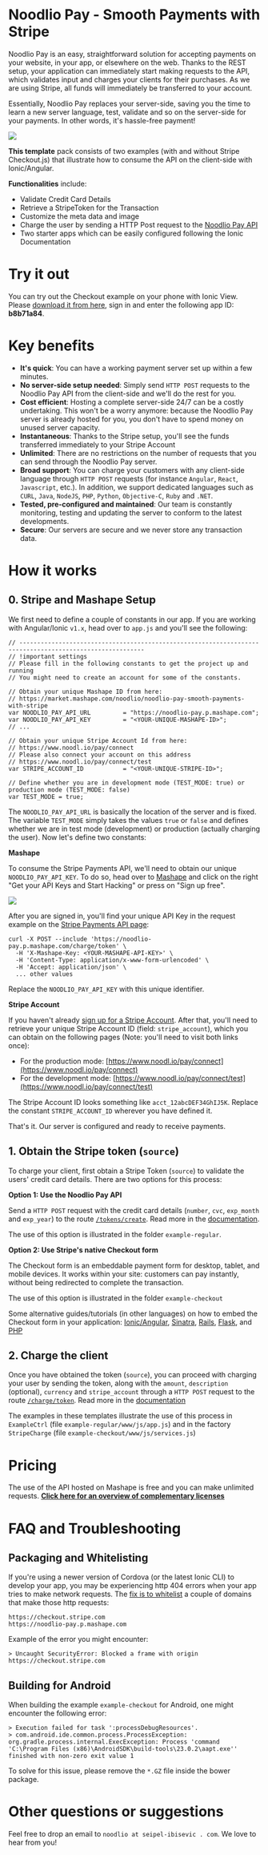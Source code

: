 # Noodlio Pay - Smooth Payments with Stripe

Noodlio Pay is an easy, straightforward solution for accepting payments on your website, in your app, or elsewhere on the web. Thanks to the REST setup, your application can immediately start making requests to the API, which validates input and charges your clients for their purchases. As we are using Stripe, all funds will immediately be transferred to your account.

Essentially, Noodlio Pay replaces your server-side, saving you the time to learn a new server language, test, validate and so on the server-side for your payments. In other words, it's hassle-free payment!

<img src="http://www.seipel-ibisevic.com/assets-external/noodlio-pay/banner.png">

**This template** pack consists of two examples (with and without Stripe Checkout.js) that illustrate how to consume the API on the client-side with Ionic/Angular.

**Functionalities** include:

- Validate Credit Card Details
- Retrieve a StripeToken for the Transaction
- Customize the meta data and image
- Charge the user by sending a HTTP Post request to the [Noodlio Pay API](https://market.mashape.com/noodlio/noodlio-pay-smooth-payments-with-stripe)
- Two starter apps  which can be easily configured following the Ionic Documentation

# Try it out
You can try out the Checkout example on your phone with Ionic View. Please [download it from here](https://view.ionic.io), sign in and enter the following app ID: **b8b71a84**.

# Key benefits

- **It's quick**: You can have a working payment server set up within a few minutes.
- **No server-side setup needed**: Simply send `HTTP POST` requests to the Noodlio Pay API from the client-side and we'll do the rest for you.
- **Cost efficient**: Hosting a complete server-side 24/7 can be a costly undertaking. This won't be a worry anymore: because the Noodlio Pay server is already hosted for you, you don't have to spend money on unused server capacity.
- **Instantaneous**: Thanks to the Stripe setup, you'll see the funds transferred immediately to your Stripe Account
- **Unlimited**: There are no restrictions on the number of requests that you can send through the Noodlio Pay server.
- **Broad support**: You can charge your customers with any client-side language through `HTTP POST` requests (for instance `Angular`, `React`, `Javascript`, etc.). In addition, we support dedicated languages such as `CURL`, `Java`, `NodeJS`, `PHP`, `Python`, `Objective-C`, `Ruby` and `.NET`.
- **Tested, pre-configured and maintained**: Our team is constantly monitoring, testing and updating the server to conform to the latest developments.
- **Secure**: Our servers are secure and we never store any transaction data.

# How it works

## 0. Stripe and Mashape Setup

We first need to define a couple of constants in our app. If you are working with Angular/Ionic `v1.x`, head over to `app.js` and you'll see the following:

```
// ---------------------------------------------------------------------------------------------------------
// !important settings
// Please fill in the following constants to get the project up and running
// You might need to create an account for some of the constants.

// Obtain your unique Mashape ID from here:
// https://market.mashape.com/noodlio/noodlio-pay-smooth-payments-with-stripe
var NOODLIO_PAY_API_URL         = "https://noodlio-pay.p.mashape.com";
var NOODLIO_PAY_API_KEY         = "<YOUR-UNIQUE-MASHAPE-ID>";
// ...

// Obtain your unique Stripe Account Id from here:
// https://www.noodl.io/pay/connect
// Please also connect your account on this address
// https://www.noodl.io/pay/connect/test
var STRIPE_ACCOUNT_ID           = "<YOUR-UNIQUE-STRIPE-ID>";

// Define whether you are in development mode (TEST_MODE: true) or production mode (TEST_MODE: false)
var TEST_MODE = true;
```

The `NOODLIO_PAY_API_URL` is basically the location of the server and is fixed. The variable `TEST_MODE` simply takes the values `true` or `false` and defines whether we are in test mode (development) or production (actually charging the user). Now let's define two constants:

**Mashape**

To consume the Stripe Payments API, we'll need to obtain our unique `NOODLIO_PAY_API_KEY`. To do so, head over to [Mashape](https://market.mashape.com/noodlio/noodlio-pay-smooth-payments-with-stripe) and click on the right "Get your API Keys and Start Hacking" or press on "Sign up free".

[<img src="http://noodlio-templates.firebaseapp.com/noodlio-pay/img/mashape-api-keys.png">](https://market.mashape.com/noodlio/noodlio-pay-smooth-payments-with-stripe)

After you are signed in, you'll find your unique API Key in the request example on the [Stripe Payments API page](https://market.mashape.com/noodlio/noodlio-pay-smooth-payments-with-stripe):

```
curl -X POST --include 'https://noodlio-pay.p.mashape.com/charge/token' \
  -H 'X-Mashape-Key: <YOUR-MASHAPE-API-KEY>' \
  -H 'Content-Type: application/x-www-form-urlencoded' \
  -H 'Accept: application/json' \
  ... other values
```

Replace the `NOODLIO_PAY_API_KEY` with this unique identifier.

**Stripe Account**

If you haven't already [sign up for a Stripe Account](https://www.stripe.com). After that, you'll need to retrieve your unique Stripe Account ID (field: `stripe_account`), which you can obtain on the following pages (Note: you'll need to visit both links once):

- For the production mode:
[https://www.noodl.io/pay/connect](https://www.noodl.io/pay/connect)
- For the development mode:
[https://www.noodl.io/pay/connect/test](https://www.noodl.io/pay/connect/test)

The Stripe Account ID looks something like `acct_12abcDEF34GhIJ5K`. Replace the constant `STRIPE_ACCOUNT_ID` wherever you have defined it.

That's it. Our server is configured and ready to receive payments.

## 1. Obtain the Stripe token (`source`)

To charge your client, first obtain a Stripe Token (`source`) to validate the users' credit card details. There are two options for this process:

**Option 1: Use the Noodlio Pay API**

Send a `HTTP POST` request with the credit card details (`number`, `cvc`, `exp_month` and `exp_year`) to the route [`/tokens/create`](https://market.mashape.com/noodlio/noodlio-pay-smooth-payments-with-stripe#tokens-create). Read more in the [documentation](https://market.mashape.com/noodlio/noodlio-pay-smooth-payments-with-stripe#tokens-create).

The use of this option is illustrated in the folder `example-regular`.

**Option 2: Use Stripe's native Checkout form**

The Checkout form is an embeddable payment form for desktop, tablet, and mobile devices. It works within your site: customers can pay instantly, without being redirected to complete the transaction.

The use of this option is illustrated in the folder `example-checkout`

Some alternative guides/tutorials (in other languages) on how to embed the Checkout form in your application: [Ionic/Angular](https://github.com/noodlio/noodlio-pay-ionic-example), [Sinatra](https://stripe.com/docs/checkout/sinatra), [Rails](https://stripe.com/docs/checkout/rails), [Flask](https://stripe.com/docs/checkout/flask), and [PHP](https://stripe.com/docs/checkout/php)

## 2. Charge the client

Once you have obtained the token (`source`), you can proceed with charging your user by sending the token, along with the `amount`, `description` (optional), `currency` and `stripe_account` through a `HTTP POST` request to the route [`/charge/token`](https://market.mashape.com/noodlio/noodlio-pay-smooth-payments-with-stripe#charge-token). Read more in the [documentation](https://market.mashape.com/noodlio/noodlio-pay-smooth-payments-with-stripe#charge-token)

The examples in these templates illustrate the use of this process in `ExampleCtrl` (file `example-regular/www/js/app.js`) and in the factory `StripeCharge` (file `example-checkout/www/js/services.js`)

# Pricing

The use of the API hosted on Mashape is free and you can make unlimited requests. [**Click here for an overview of complementary licenses**](https://www.noodliopay.com/pricing)

# FAQ and Troubleshooting

## Packaging and Whitelisting

If you're using a newer version of Cordova (or the latest Ionic CLI) to develop your app, you may be experiencing http 404 errors when your app tries to make network requests. The [fix is to whitelist](http://docs.ionic.io/docs/cordova-whitelist) a couple of domains that make those http requests:

```
https://checkout.stripe.com
https://noodlio-pay.p.mashape.com
```

Example of the error you might encounter:

```
> Uncaught SecurityError: Blocked a frame with origin https://checkout.stripe.com
```

## Building for Android

When building the example `example-checkout` for Android, one might encounter the following error:

```
> Execution failed for task ':processDebugResources'.
> com.android.ide.common.process.ProcessException: org.gradle.process.internal.ExecException: Process 'command 'C:\Program Files (x86)\AndroidSDK\build-tools\23.0.2\aapt.exe'' finished with non-zero exit value 1
```

To solve for this issue, please remove the `*.GZ` file inside the bower package.

# Other questions or suggestions

Feel free to drop an email to `noodlio at seipel-ibisevic . com`. We love to hear from you!
